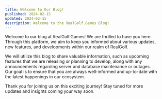 ```yaml
---
title: Welcome to Our Blog!
published: 2024-02-15
updated: 2024-02-15
description: Welcome to the RealGolf.Games Blog!
---
```


Welcome to our blog at RealGolf.Games! We are thrilled to have you here. Through this platform, we aim to keep you informed about various updates, new features, and developments within our realm of RealGolf.

We will utilize this blog to share valuable information, such as upcoming features that we are releasing or planning to develop, along with any announcements regarding server and database maintenance or outages. Our goal is to ensure that you are always well-informed and up-to-date with the latest happenings in our ecosystem.

Thank you for joining us on this exciting journey! Stay tuned for more updates and insights coming your way soon.
